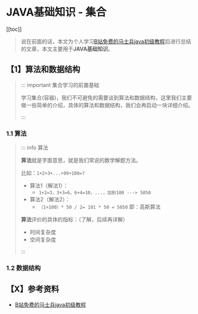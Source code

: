 # JAVA基础知识 \- 集合

[[toc]]

> 说在前面的话，本文为个人学习[B站免费的马士兵java初级教程](https://www.bilibili.com/video/BV1RK4y1g7A5/?spm_id_from=333.337.search-card.all.click&vd_source=65c7f6924d2d8ba5fa0d4c448818e08a)后进行总结的文章，本文主要用于<b>JAVA基础知识</b>。

## 【1】算法和数据结构

> ::: important 集合学习的前置基础
>
> 学习集合(容器)，我们不可避免的需要谈到算法和数据结构，这里我们主要做一些简单的介绍，具体的算法和数据结构，我们会再启动一块详细介绍。
>
> :::

### 1.1 算法

> ::: info 算法
>
> <b>算法</b>就是字面意思，就是我们常说的数学解题方法。
>
> 比如：`1+2+3+...+99+100=?`
>
> - 算法1（解法1）：
>   - `1+2=3，3+3=6，6+4=10，...，加到100 ---> 5050`
> - 算法2（解法2）：
>   - `（1+100）* 50 / 2= 101 * 50 = 5050`   即：高斯算法
>
> <b>算法</b>评价的具体的指标：（了解，后续再详解）
>
> - 时间复杂度
> - 空间复杂度
>
> :::

### 1.2 数据结构

> 

## 【X】参考资料

- [B站免费的马士兵java初级教程](https://www.bilibili.com/video/BV1RK4y1g7A5/?spm_id_from=333.337.search-card.all.click&vd_source=65c7f6924d2d8ba5fa0d4c448818e08a)

